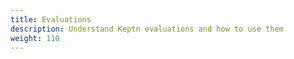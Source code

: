 ```yaml
---
title: Evaluations
description: Understand Keptn evaluations and how to use them
weight: 110
---
```

